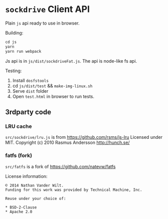 # `sockdrive` Client API

Plain `js` api ready to use in browser.

Building:

```js
cd js
yarn
yarn run webpack
```

Js api is in `js/dist/sockdriveFat.js`. The api is node-like fs api.

Testing:

1. Install `dosfstools`
2. cd `js/dist/test` && `make-img-linux.sh`
3. Serve `dist` folder
4. Open `test.html` in browser to run tests.

## 3rdparty code

### LRU cache

`src/sockdrive/lru.js` is from <https://github.com/rsms/js-lru>
Licensed under MIT. Copyright (c) 2010 Rasmus Andersson <http://hunch.se/>

### fatfs (fork)

`src/fatfs` is a fork of <https://github.com/natevw/fatfs>

License information:

```license
© 2014 Nathan Vander Wilt.
Funding for this work was provided by Technical Machine, Inc.

Reuse under your choice of:

* BSD-2-Clause
* Apache 2.0
```
